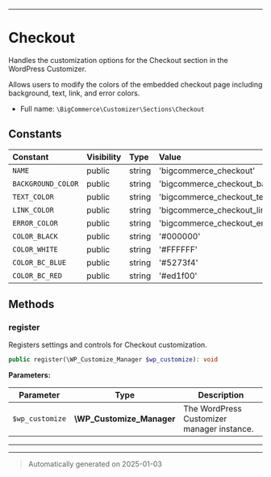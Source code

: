 ***

# Checkout

Handles the customization options for the Checkout section in the WordPress Customizer.

Allows users to modify the colors of the embedded checkout page including background, text,
link, and error colors.

* Full name: `\BigCommerce\Customizer\Sections\Checkout`


## Constants

| Constant | Visibility | Type | Value |
|:---------|:-----------|:-----|:------|
|`NAME`|public|string|&#039;bigcommerce_checkout&#039;|
|`BACKGROUND_COLOR`|public|string|&#039;bigcommerce_checkout_background_color&#039;|
|`TEXT_COLOR`|public|string|&#039;bigcommerce_checkout_text_color&#039;|
|`LINK_COLOR`|public|string|&#039;bigcommerce_checkout_link_color&#039;|
|`ERROR_COLOR`|public|string|&#039;bigcommerce_checkout_error_color&#039;|
|`COLOR_BLACK`|public|string|&#039;#000000&#039;|
|`COLOR_WHITE`|public|string|&#039;#FFFFFF&#039;|
|`COLOR_BC_BLUE`|public|string|&#039;#5273f4&#039;|
|`COLOR_BC_RED`|public|string|&#039;#ed1f00&#039;|


## Methods


### register

Registers settings and controls for Checkout customization.

```php
public register(\WP_Customize_Manager $wp_customize): void
```








**Parameters:**

| Parameter | Type | Description |
|-----------|------|-------------|
| `$wp_customize` | **\WP_Customize_Manager** | The WordPress Customizer manager instance. |





***


***
> Automatically generated on 2025-01-03
